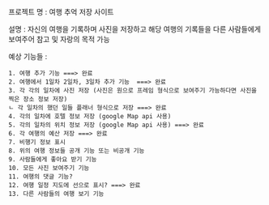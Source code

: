 프로젝트 명 : 여행 추억 저장 사이트

설명 : 자신의 여행을 기록하며 사진을 저장하고 해당 여행의 기록들을 다른 사람들에게 보여주어
참고 및 자랑의 목적 가능

예상 기능들 :

    1. 여행 추가 기능 ===> 완료
    2. 여행에서 1일차 2일차, 3일차 추가 기능  ===> 완료
    3. 각 각의 일차에 사진 저장 (사진은 원으로 프레임 형식으로 보여주기 가능하다면 사진을 찍은 장소 정보 저장)
    ㄴ 각 일차의 했던 일들 플래너 형식으로 저장 ===> 완료
    4. 각의 일차에 호텔 정보 저장 (google Map api 사용)
    5. 각의 일차의 위치 정보 저장 (google Map api 사용) ===> 완료
    6. 각 여행의 예산 저장 ===> 완료
    7. 비행기 정보 표시
    8. 위의 여행 정보들 공개 기능 또는 비공개 기능
    9. 사람들에게 좋아요 받기 기능
    10. 모든 사진 보여주기 기능
    11. 여행의 댓글 기능?
    12. 여행 일정 지도에 선으로 표시? ===> 완료
    13. 다른 사람들의 여행 보기 기능

